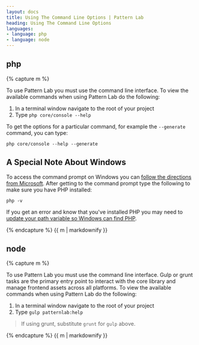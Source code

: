 ```yaml
---
layout: docs
title: Using The Command Line Options | Pattern Lab
heading: Using The Command Line Options
languages:
- language: php
- language: node
---
```


<!--- start php -->

<div class="tabs__panel" id="php">
<h2 class="language-title">php</h2>

{% capture m %}

To use Pattern Lab you must use the command line interface. To view the available commands when using Pattern Lab do the following:

1. In a terminal window navigate to the root of your project
2. Type `php core/console --help`

To get the options for a particular command, for example the `--generate` command, you can type:

    php core/console --help --generate

## A Special Note About Windows

To access the command prompt on Windows you can [follow the directions from Microsoft](http://windows.microsoft.com/en-us/windows-vista/open-a-command-prompt-window). After getting to the command prompt type the following to make sure you have PHP installed:

    php -v

If you get an error and know that you've installed PHP you may need to [update your path variable so Windows can find PHP](http://willj.co/2012/10/run-wamp-php-windows-7-command-line/).

{% endcapture %}
{{ m | markdownify }}

</div>      

<!--- end php -->

<!--- start node -->

<div class="tabs__panel" id="node">
<h2 class="language-title">node</h2>

{% capture m %}

To use Pattern Lab you must use the command line interface. Gulp or grunt tasks are the primary entry point to interact with the core library and manage frontend assets across all platforms. To view the available commands when using Pattern Lab do the following:

1. In a terminal window navigate to the root of your project
2. Type `gulp patternlab:help`

> If using grunt, substitute `grunt` for `gulp` above.

{% endcapture %}
{{ m | markdownify }}

</div>

<!--- end node -->
